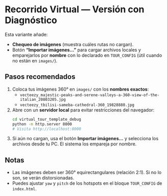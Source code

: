 # Recorrido Virtual — Versión con Diagnóstico

Esta variante añade:
- **Chequeo de imágenes** (muestra cuáles rutas no cargan).
- Botón **“Importar imágenes…”** para cargar archivos locales y emparejarlos por **nombre** con lo declarado en `TOUR_CONFIG` (útil cuando no están en `images/`).

## Pasos recomendados
1. Coloca tus imágenes 360° en `images/` con los **nombres exactos**:
   - `vecteezy_majestic-peaks-and-serene-valleys-a-360-view-of-the-italian_20803205.jpg`
   - `vecteezy_tbilisi-sameba-cathedral-360_19828880.jpg`
2. Abre con un **servidor local** para evitar restricciones del navegador:
   ```bash
   cd virtual_tour_template_debug
   python -m http.server 8000
   # Visita http://localhost:8000
   ```
3. Si aún no cargan, usa el botón **Importar imágenes…** y selecciona los archivos desde tu PC. El sistema los empareja por nombre.

## Notas
- Las imágenes deben ser 360° equirectangulares (relación 2:1). Si no lo son, se verán distorsionadas.
- Puedes ajustar `yaw` y `pitch` de los hotspots en el bloque `TOUR_CONFIG` de `index.html`.
